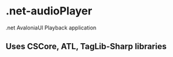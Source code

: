 # .net-audioPlayer
.net AvaloniaUI Playback application

## Uses CSCore, ATL, TagLib-Sharp libraries

